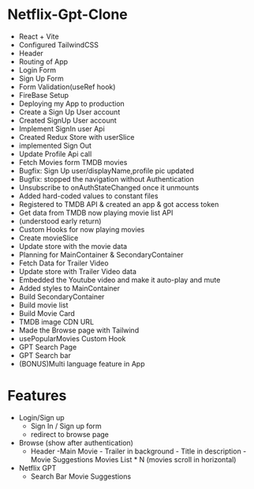 # Netflix-Gpt-Clone

- React + Vite
- Configured TailwindCSS
- Header
- Routing of App
- Login Form
- Sign Up Form
- Form Validation(useRef hook)
- FireBase Setup
- Deploying my App to production
- Create a Sign Up User account
- Created SignUp User account
- Implement SignIn user Api
- Created Redux Store with userSlice
- implemented Sign Out
- Update Profile Api call
- Fetch Movies form TMDB movies
- Bugfix: Sign Up user/displayName,profile pic updated
- Bugfix: stopped the navigation without Authentication
- Unsubscribe to onAuthStateChanged once it unmounts
- Added hard-coded values to constant files
- Registered to TMDB API & created an app & got access token
- Get data from TMDB now playing movie list API
- (understood early return)
- Custom Hooks for now playing movies
- Create movieSlice
- Update store with the movie data
- Planning for MainContainer & SecondaryContainer
- Fetch Data for Trailer Video
- Update store with Trailer Video data
- Embedded the Youtube video and make it auto-play and mute
- Added styles to MainContainer
- Build SecondaryContainer
- Build movie list
- Build Movie Card
- TMDB image CDN URL
- Made the Browse page with Tailwind
- usePopularMovies Custom Hook
- GPT Search Page
- GPT Search bar
- (BONUS)Multi language feature in App

# Features

- Login/Sign up
  - Sign In / Sign up form
  - redirect to browse page
- Browse (show after authentication)
  - Header
    -Main Movie - Trailer in background - Title in description - Movie Suggestions
    Movies List \* N (movies scroll in horizontal)
- Netflix GPT
  - Search Bar
    Movie Suggestions
